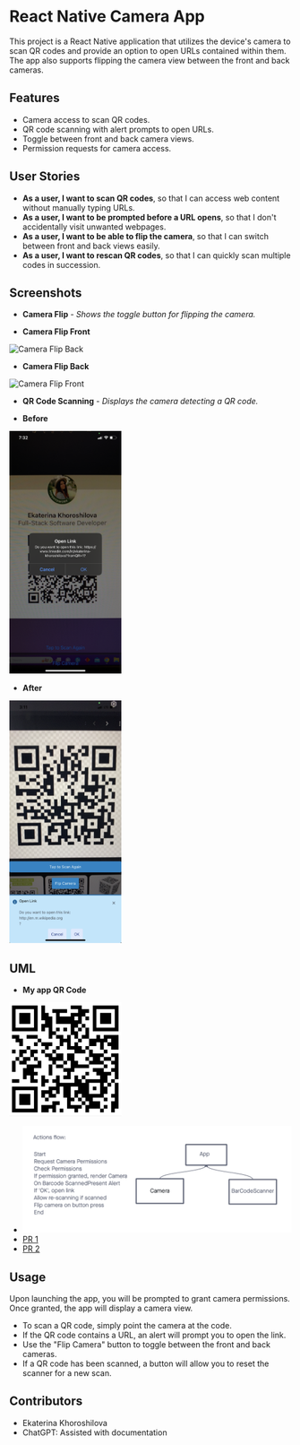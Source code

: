 # React Native Camera App

This project is a React Native application that utilizes the device's camera to scan QR codes and provide an option to open URLs contained within them. The app also supports flipping the camera view between the front and back cameras.

## Features

- Camera access to scan QR codes.
- QR code scanning with alert prompts to open URLs.
- Toggle between front and back camera views.
- Permission requests for camera access.

## User Stories

- **As a user, I want to scan QR codes**, so that I can access web content without manually typing URLs.
- **As a user, I want to be prompted before a URL opens**, so that I don't accidentally visit unwanted webpages.
- **As a user, I want to be able to flip the camera**, so that I can switch between front and back views easily.
- **As a user, I want to rescan QR codes**, so that I can quickly scan multiple codes in succession.

## Screenshots

- **Camera Flip** - _Shows the toggle button for flipping the camera._

- **Camera Flip Front**
<img src="./assets/front.PNG" width="200" alt="Camera Flip Back"/>

- **Camera Flip Back**
<img src="./assets/back.PNG" width="200" alt="Camera Flip Front"/>

- **QR Code Scanning** - _Displays the camera detecting a QR code._
  
- **Before**
<img src="./assets/scan.PNG" width="200" alt="QR Code Scanning"/>

- **After**
<img src="./assets/scanUpdate.PNG" width="200" alt="QR Code Scanning"/>

## UML

- **My app QR Code**
<img src="./assets/QR.png" width="200" alt="QR Code Scanning"/>

  - ![UML](./assets/UML.png)
  - [PR 1](https://github.com/KatKho/camera/pull/1)
  - [PR 2](https://github.com/KatKho/camera/pull/2)

## Usage

Upon launching the app, you will be prompted to grant camera permissions. Once granted, the app will display a camera view.

- To scan a QR code, simply point the camera at the code.
- If the QR code contains a URL, an alert will prompt you to open the link.
- Use the "Flip Camera" button to toggle between the front and back cameras.
- If a QR code has been scanned, a button will allow you to reset the scanner for a new scan.

## Contributors

- Ekaterina Khoroshilova
- ChatGPT: Assisted with documentation
